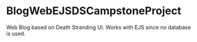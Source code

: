 # BlogWebEJSDSCampstoneProject
Web Blog based on Death Stranding UI. Works with EJS since no database is used.
